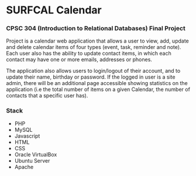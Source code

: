 # SURFCAL Calendar 
### CPSC 304 (Introduction to Relational Databases) Final Project

Project is a calendar web application that allows a user to view, add, update and delete calendar items of four types (event, task, reminder and note). Each user also has the ability to update contact items, in which each contact may have one or more emails, addresses or phones.

The application also allows users to login/logout of their account, and to update their name, birthday or password. If the logged in user is a site admin, there will be an additional page accessible showing statistics on the application (i.e the total number of items on a given Calendar, the number of contacts that a specific user has).

### Stack
- PHP
- MySQL
- Javascript
- HTML
- CSS
- Oracle VirtualBox
- Ubuntu Server
- Apache
